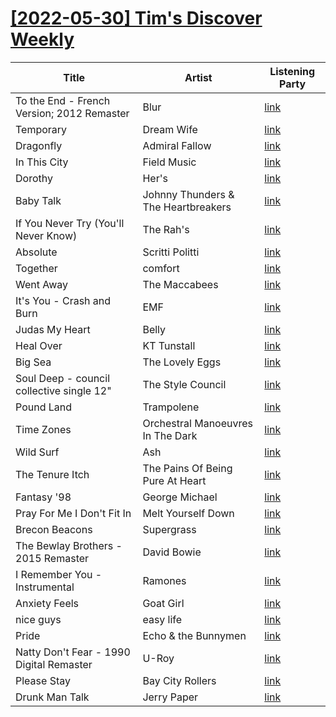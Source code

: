 # [[2022-05-30] Tim's Discover Weekly](https://open.spotify.com/user/zachthehammer/playlist/5dgNdWW6H9Wac1AK7E9jWK)

| Title | Artist | Listening Party |
| --- | --- | --- |
| To the End - French Version; 2012 Remaster | Blur | [link](https://timstwitterlisteningparty.com/pages/replay/feed_32.html) |
| Temporary | Dream Wife | [link](https://timstwitterlisteningparty.com/pages/replay/feed_569.html) |
| Dragonfly | Admiral Fallow | [link](https://timstwitterlisteningparty.com/pages/replay/feed_962.html) |
| In This City | Field Music | [link](https://timstwitterlisteningparty.com/pages/replay/feed_758.html) |
| Dorothy | Her's | [link](https://timstwitterlisteningparty.com/pages/replay/feed_1040.html) |
| Baby Talk | Johnny Thunders & The Heartbreakers | [link]() |
| If You Never Try (You'll Never Know) | The Rah's | [link](https://timstwitterlisteningparty.com/pages/replay/feed_929.html) |
| Absolute | Scritti Politti | [link](https://timstwitterlisteningparty.com/pages/replay/feed_522.html) |
| Together | comfort | [link](https://timstwitterlisteningparty.com/pages/replay/feed_496.html) |
| Went Away | The Maccabees | [link](https://timstwitterlisteningparty.com/pages/replay/feed_90.html) |
| It's You - Crash and Burn | EMF | [link](https://timstwitterlisteningparty.com/pages/replay/feed_636.html) |
| Judas My Heart | Belly | [link](https://timstwitterlisteningparty.com/pages/replay/feed_744.html) |
| Heal Over | KT Tunstall | [link](https://timstwitterlisteningparty.com/pages/replay/feed_170.html) |
| Big Sea | The Lovely Eggs | [link](https://timstwitterlisteningparty.com/pages/replay/feed_127.html) |
| Soul Deep - council collective single 12" | The Style Council | [link](https://timstwitterlisteningparty.com/pages/replay/feed_44.html) |
| Pound Land | Trampolene | [link](https://timstwitterlisteningparty.com/pages/replay/feed_1.html) |
| Time Zones | Orchestral Manoeuvres In The Dark | [link](https://timstwitterlisteningparty.com/pages/replay/feed_234.html) |
| Wild Surf | Ash | [link](https://timstwitterlisteningparty.com/pages/replay/feed_74.html) |
| The Tenure Itch | The Pains Of Being Pure At Heart | [link](https://timstwitterlisteningparty.com/pages/replay/feed_393.html) |
| Fantasy '98 | George Michael | [link]() |
| Pray For Me I Don't Fit In | Melt Yourself Down | [link](https://timstwitterlisteningparty.com/pages/replay/feed_1028.html) |
| Brecon Beacons | Supergrass | [link](https://timstwitterlisteningparty.com/pages/replay/feed_576.html) |
| The Bewlay Brothers - 2015 Remaster | David Bowie | [link]() |
| I Remember You - Instrumental | Ramones | [link]() |
| Anxiety Feels | Goat Girl | [link](https://timstwitterlisteningparty.com/pages/replay/feed_645.html) |
| nice guys | easy life | [link](https://timstwitterlisteningparty.com/pages/replay/feed_356.html) |
| Pride | Echo & the Bunnymen | [link](https://timstwitterlisteningparty.com/pages/replay/feed_727.html) |
| Natty Don't Fear - 1990 Digital Remaster | U-Roy | [link]() |
| Please Stay | Bay City Rollers | [link]() |
| Drunk Man Talk | Jerry Paper | [link](https://timstwitterlisteningparty.com/pages/replay/feed_355.html) |
